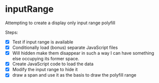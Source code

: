 # inputRange
Attempting to create a display only input range polyfill

Steps:
- [x] Test if input range is available
- [x] Conditionally load (bonus) separate JavaScript files
- [x] Will hidden make them disappear in such a way I can have something else occupying its former space.
- [x] Create JavaScript code to load the data
- [x] Modify the input range to hide it
- [x] draw a span and use it as the basis to draw the polyfill range
